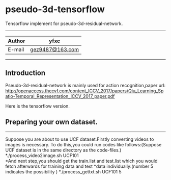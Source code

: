 pseudo-3d-tensorflow
=========================
Tensorflow implement for pseudo-3d-residual-network.
****

|Author|yfxc|
|---|---
|E-mail|gez9487@163.com

****
## Introduction
Pseudo-3d-residual-network is mainly used for action recognition,paper url:
http://openaccess.thecvf.com/content_ICCV_2017/papers/Qiu_Learning_Spatio-Temporal_Representation_ICCV_2017_paper.pdf

Here is the tensorflow version.
## Preparing your own dataset.
-----------------
  Suppose you are about to use UCF dataset.Firstly converting videos to images is necessary.
  To do this,you could run codes like follows:(Suppose UCF dataset is in the same directory as the code-files.)
  *./process_video2image.sh UCF101   
  *And next step,you should get the train.list and test.list which you would fetch afterwards for training data and test
  *data individually:(number 5 indicates the possibility )
  *./process_gettxt.sh UCF101 5
